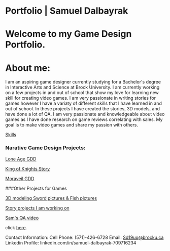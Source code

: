 # Portfolio | Samuel Dalbayrak

 # Welcome to my Game Design Portfolio.
 

# About me:
 
I am an aspiring game designer currently studying for a Bachelor's degree in Interactive Arts and Science at Brock University. I am currently working on a few projects in and out of school that show my love for learning new skill for creating video games. I am very passionate in writing stories for games however I have a variaty of different skills that I have learned in and out of school. In these projects I have created the stories, 3D models, and have done a lot of QA. I am very passionate and knowledgeable about video games as I have done research on game reviews correlating with sales. My goal is to make video games and share my passion with others.

<a href = "https://github.com/Samuelbly/Portfolio/wiki/Skills"> Skills</a>

### Narative Game Design Projects:

<a href = "Copy of IASC 1P05 Game Proposal document.pdf"> Lone Age GDD</a>

 <a href = "https://github.com/Samuelbly/Portfolio/wiki/Story-projects-I-am-working-on"> King of Knights Story</a>

<a href = "GDD.V2.pdf"> Moraveil GDD</a>

###Other Projects for Games
 
 <a href = "https://github.com/Samuelbly/Portfolio/wiki/3D-Modeling">3D modeling Sword pictures & Fish pictures</a>

 <a href = "https://github.com/Samuelbly/Portfolio/wiki/Story-projects-I-am-working-on"> Story projects I am working on</a>
  
<a href = "https://drive.google.com/file/d/1dVIGj6lK_zRbg0WK1ATY2lbvjfzbO39Z/view?usp=sharing"> Sam's QA video</a>





 
 
 click [here](https://samuelbly.github.io/Portfolio//Portfolio_builds/Game_Design_Portfolio/Portfolio3.html).

 Contact Information:
Cell Phone: (571)-426-6728
Email: Sd19uo@brocku.ca
Linkedin Profile: linkedin.com/in/samuel-dalbayrak-709716234
